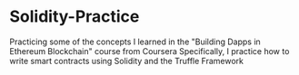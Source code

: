 # Solidity-Practice

Practicing some of the concepts I learned in the "Building Dapps in Ethereum Blockchain" course from Coursera
Specifically, I practice how to write smart contracts using Solidity and the Truffle Framework